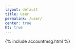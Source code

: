 ```yaml
---
layout: default
title: User
permalink: /user/
center: true
ht: true
---
```


{% include accountmsg.html %}
